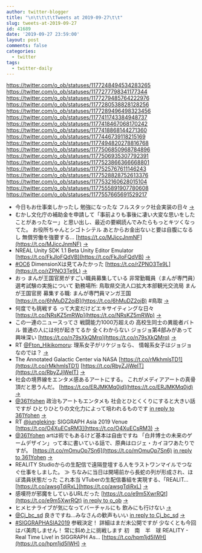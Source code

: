 ```yaml
---
author: twitter-blogger
title: "\n\t\t\t\tTweets at 2019-09-27\t\t"
slug: tweets-at-2019-09-27
id: 41689
date: '2019-09-27 23:59:00'
layout: post
comments: false
categories:
  - twitter
tags:
  - twitter-daily
---
```


https://twitter.com/o_ob/statuses/1177248494534283265 https://twitter.com/o_ob/statuses/1177277798341177344 https://twitter.com/o_ob/statuses/1177279485764222976 https://twitter.com/o_ob/statuses/1177280538828128256 https://twitter.com/o_ob/statuses/1177289496498323456 https://twitter.com/o_ob/statuses/1177411743384948737 https://twitter.com/o_ob/statuses/1177418467068170242 https://twitter.com/o_ob/statuses/1177418868144271360 https://twitter.com/o_ob/statuses/1177446739118215169 https://twitter.com/o_ob/statuses/1177494820278816768 https://twitter.com/o_ob/statuses/1177506850968784896 https://twitter.com/o_ob/statuses/1177506935307792391 https://twitter.com/o_ob/statuses/1177523866366668801 https://twitter.com/o_ob/statuses/1177525767611146243 https://twitter.com/o_ob/statuses/1177528828752613376 https://twitter.com/o_ob/statuses/1177532160628015104 https://twitter.com/o_ob/statuses/1177555891907780608 https://twitter.com/o_ob/statuses/1177557665691529217  

*   今日もお仕事楽しかったし 勉強になったな フルスタック社会実装の日々 [->](https://twitter.com/o_ob/statuses/1177248494534283265)
*   むかし文化庁の補助金を申請して「事前よりも事後に凄い大変な思いをしたことがあったなー」と思い出し、最近の要綱読んでみたらもっとキツくなってた。 お役所ちゃんとシゴトシテル あとからお金出ないと要は自腹になるし 無償労働を強要する… [https://t.co/MJiccJnmNF](https://t.co/MJiccJnmNF) [->](https://twitter.com/o_ob/statuses/1177277798341177344)
*   NREAL Unity SDK 1.1 Beta Unity Editor Emulator [https://t.co/FkJloFQdVB](https://t.co/FkJloFQdVB) [->](https://twitter.com/o_ob/statuses/1177279485764222976)
*   [#OC6](https://twitter.com/search?q=%23OC6&src=hash) DimensionXは見てみたかった [https://t.co/rZPNO3Te9L](https://t.co/rZPNO3Te9L) [->](https://twitter.com/o_ob/statuses/1177280538828128256)
*   おっ まんが王国官房がすごい職員募集している 非常勤職員（まんが専門員）選考試験の実施について 勤務場所: 鳥取県交流人口拡大本部観光交流局 まんが王国官房 募集する職: まんが専門員マンガ王国 [https://t.co/6hMuDZ2ojB](https://t.co/6hMuDZ2ojB) #鳥取 [->](https://twitter.com/o_ob/statuses/1177289496498323456)
*   何度でも挑戦する って大変だけどエキサイティングな日々 [https://t.co/NRsKZ5mRWp](https://t.co/NRsKZ5mRWp) [->](https://twitter.com/o_ob/statuses/1177411743384948737)
*   この一連のニュースってさ 戦闘能力1000万超えの 高校生同士の異能者バトル 普通の人には何が起きてるか 全くわからない ジョジョ第4部みがあって興味深い [https://t.co/n79sXkQMrq](https://t.co/n79sXkQMrq) [->](https://twitter.com/o_ob/statuses/1177418467068170242)
*   RT [@Fton_Hikikomoru](https://twitter.com/Fton_Hikikomoru): 理系女子がリケジョなら、 情報系女子はジョジョなのでは？ [->](https://twitter.com/o_ob/statuses/1177418868144271360)
*   The Annotated Galactic Center via NASA [https://t.co/rMkhmlsTD1](https://t.co/rMkhmlsTD1) [https://t.co/RbyZJjWeIT](https://t.co/RbyZJjWeIT) [->](https://twitter.com/o_ob/statuses/1177446739118215169)
*   社会の境界線をエンタメ感あるアートにする。 これがメディアアートの真骨頂だと思うんだ。 [https://t.co/ERJMKMq0jd](https://t.co/ERJMKMq0jd) [->](https://twitter.com/o_ob/statuses/1177494820278816768)
*   [@361Yohen](https://twitter.com/361Yohen) 政治もアートもエンタメも 社会とひとくくりにすると大きい話ですが ひとりひとりの文化力によって培われるものです [in reply to 361Yohen](https://twitter.com/361Yohen/statuses/1177497552310030337) [->](https://twitter.com/o_ob/statuses/1177506850968784896)
*   RT [@jungleking](https://twitter.com/jungleking): SIGGRAPH Asia 2019 Venue [https://t.co/O4XuECsRM3](https://t.co/O4XuECsRM3) [->](https://twitter.com/o_ob/statuses/1177506935307792391)
*   [@361Yohen](https://twitter.com/361Yohen) artは術でもあるけど基本は自由ですね 「白井博士の未来のゲームデザイン」って本に書いている話で、原典はロジェ・カイヨワあたりですが。 [https://t.co/mOmuOp7Sn6](https://t.co/mOmuOp7Sn6) [in reply to 361Yohen](https://twitter.com/361Yohen/statuses/1177519738009743362) [->](https://twitter.com/o_ob/statuses/1177523866366668801)
*   REALITY Studioからの生配信で遠隔登壇する人をラストワンマイルでつなぐ仕事をしました。 ≫ ちなみに当日は開場前から長蛇の列が形成され、ほぼ満員状態だった これ本当 VTuberの生配信番組を実現する、「REALIT… [https://t.co/awsgTdiRxL](https://t.co/awsgTdiRxL) [->](https://twitter.com/o_ob/statuses/1177525767611146243)
*   感嘆符が邪魔をしているURLだった [https://t.co/e9m5XwrRQt](https://t.co/e9m5XwrRQt) [in reply to o_ob](https://twitter.com/o_ob/statuses/1167240598354481152) [->](https://twitter.com/o_ob/statuses/1177528828752613376)
*   ヒメヒナライブが気になってバーチャルにも 飲みにも行けない [->](https://twitter.com/o_ob/statuses/1177532160628015104)
*   [@Cj_bc_sd](https://twitter.com/Cj_bc_sd) 良きですね...みなさんの歓声もいい [in reply to Cj_bc_sd](https://twitter.com/Cj_bc_sd/statuses/1177534446540451840) [->](https://twitter.com/o_ob/statuses/1177555891907780608)
*   [#SIGGRAPHASIA2019](https://twitter.com/search?q=%23SIGGRAPHASIA2019&src=hash) 参戦決定！ 詳細はまだ未公開ですが 少なくとも今回はバ美肉しません！ 常に斜め上に挑戦します 初　南　半　球 REALITY - Real Time Live! in SIGGRAPH As… [https://t.co/hpm1jd5IWH](https://t.co/hpm1jd5IWH) [->](https://twitter.com/o_ob/statuses/1177557665691529217)
